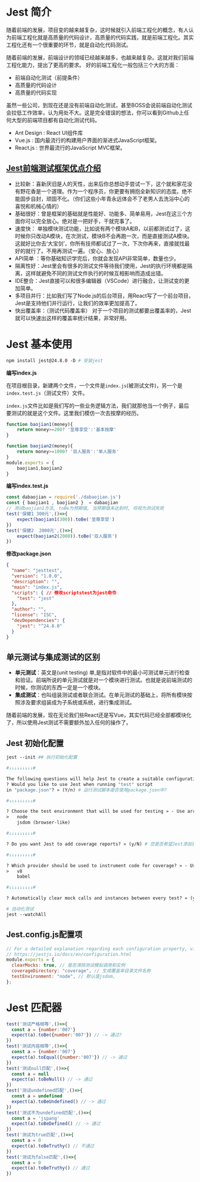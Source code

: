 # Jest 简介

随着前端的发展，项目变的越来越复杂，这时候就引入前端工程化的概念，有人认为前端工程化就是高质量的代码设计，高质量的代码实践，就是前端工程化。其实工程化还有一个很重要的环节，就是自动化代码测试。

随着前端的发展，前端设计的领域已经越来越多，也越来越复杂。这就对我们前端工程化能力，提出了更高的要求。 好的前端工程化一般包括三个大的方面：

- 前端自动化测试（前提条件）
- 高质量的代码设计
- 高质量的代码实现

虽然一些公司，到现在还是没有前端自动化测试，甚至BOSS会说前端自动化测试会拉低工作效率，认为用处不大。这是完全错误的想法，你可以看到Github上任何大型的前端项目都有自动化测试代码。

- Ant Design : React UI组件库
- Vue.js : 国内最流行的构建用户界面的渐进式JavaScript框架。
- React.js : 世界最流行的JavaScript MVC框架。

## [Jest前端测试框架优点介绍](https://jspang.com/detailed?id=63#toc311)

- 比较新：喜新厌旧是人的天性，出来后你总想动手尝试一下，这个就和家花没有野花香是一个道理。作为一个程序员，你更要有拥抱全新知识的态度。绝不能固步自封，顽固不化。（你们这些小年青永远体会不了老男人去洗浴中心的喜悦和机械心情的）
- 基础很好：曾是框架的基础就是性能好、功能多、简单易用，Jest在这三个方面你可以完全放心。绝对是一把好手，干就完事了。
- 速度快： 单独模块测试功能，比如说有两个模块A和B，以前都测试过了，这时候你只改动A模块，在次测试，模块B不会再跑一次，而是直接测试A模块。这就好比你去‘大宝剑’，你所有技师都试过了一次，下次你再来，直接就找最好的就行了。不用再测试一遍。（安心、放心）
- API简单 ：等你基础知识学完后，你就会发现API非常简单，数量也少。
- 隔离性好：Jest里会有很多的测试文件等待我们使用，Jest的执行环境都是隔离，这样就避免不同的测试文件执行的时候互相影响而造成出错。
- IDE整合：Jest直接可以和很多编辑器（VSCode）进行融合，让测试变的更加简单。
- 多项目并行：比如我们写了Node.js的后台项目，用React写了一个前台项目，Jest是支持他们并行运行，让我们的效率更加提高了。
- 快出覆盖率：（测试代码覆盖率） 对于一个项目的测试都要出覆盖率的，Jest就可以快速出这样的覆盖率统计结果，非常好用。

# Jest 基本使用

```makefile
npm install jest@24.8.0 -D # 安装jest
```

**编写index.js**

在项目根目录，新建两个文件，一个文件是`index.js`(被测试文件)，另一个是`index.test.js`（测试文件）文件。

`index.js`文件比如是我们写的一些业务逻辑方法，我们就那他当一个例子，最后要测试的就是这个文件。这里我们模仿一次去按摩的经历。

~~~js
function baojian1(money){
    return money>=200? '至尊享受':'基本按摩'
}

function baojian2(money){
    return money>=1000? '双人服务':'单人服务'
}
module.exports = {
    baojian1,baojian2  
}
~~~

**编写index.test.js**

~~~js
const dabaojian = require('./dabaojian.js')
const { baojian1 , baojian2 }  = dabaojian
// 测试baojian1方法, toBe为预期值, 当预期值未达到时, 将视为测试失败
test('保健1 300元',()=>{
    expect(baojian1(300)).toBe('至尊享受')
})
test('保健2  2000元',()=>{
    expect(baojian2(2000)).toBe('双人服务')
})
~~~

**修改package.json**

~~~json
{
  "name": "jesttest",
  "version": "1.0.0",
  "description": "",
  "main": "index.js",
  "scripts": { // 修改scriptstest为jest命令
    "test": "jest"
  },
  "author": "",
  "license": "ISC",
  "devDependencies": {
    "jest": "^24.8.0"
  }
}
~~~

## 单元测试与集成测试的区别

- **单元测试**：英文是(unit testing) 单,是指对软件中的最小可测试单元进行检查和验证。前端所说的单元测试就是对一个模块进行测试。也就是说前端测试的时候，你测试的东西一定是一个模块。
- **集成测试**：也叫组装测试或者联合测试。在单元测试的基础上，将所有模块按照涉及要求组装成为子系统或系统，进行集成测试。

随着前端的发展，现在无论我们些React还是写Vue，其实代码已经全部都模块化了，所以使用Jest测试不需要额外加入任何的操作了。

## Jest 初始化配置

~~~makefile
jest --init ## 执行初始化配置

#↓↓↓↓↓↓↓↓↓#

The following questions will help Jest to create a suitable configuration for your project # 以下问题将帮助Jest为您的项目创建合适的配置
? Would you like to use Jest when running "test" script
in "package.json"? » (Y/n) # 运行测试脚本是否使用package.json中?

#↓↓↓↓↓↓↓↓↓#

? Choose the test environment that will be used for testing » - Use arrow-keys. Return to submit. # 选择测试环境
>   node
    jsdom (browser-like)

#↓↓↓↓↓↓↓↓↓#

? Do you want Jest to add coverage reports? » (y/N) # 您是否希望Jest添加覆盖率报告(y)

#↓↓↓↓↓↓↓↓↓#

? Which provider should be used to instrument code for coverage? » - Use arrow-keys. Return to submit. # 使用哪个提供程序检测覆盖率代码
>   v8
    babel

#↓↓↓↓↓↓↓↓↓#

? Automatically clear mock calls and instances between every test? » (y/N) # 是否自动清除每个测试之间的模拟调用和实例？(y)

# 自动化测试
jest --watchAll
~~~

## Jest.config.js配置项

~~~js
// For a detailed explanation regarding each configuration property, visit:
// https://jestjs.io/docs/en/configuration.html
module.exports = {
  clearMocks: true, // 是否清除测试模拟调用和实例
  coverageDirectory: "coverage", // 生成覆盖率目录文件名称
  testEnvironment: "node", // 默认值jsdom,
};
~~~

# Jest 匹配器

~~~js
test('测试严格相等',()=>{
  const a = {number:'007'}   
  expect(a).toBe({number:'007'}) // -> 通过?
}) 
test('测试内容相等',()=>{
  const a = {number:'007'}   
  expect(a).toEqual({number:'007'}) // -> 通过
})
test('测试null匹配',()=>{
  const a = null   
  expect(a).toBeNull() // -> 通过
}) 
test('测试undefined匹配',()=>{
  const a = undefined   
  expect(a).toBeUndefined() // -> 通过
}) 
test('测试不为undefined匹配',()=>{
  const a = 'jspang'  
  expect(a).toBeDefined() // -> 通过
}) 
test('测试为true匹配',()=>{
  const a = 0
  expect(a).toBeTruthy() // 不通过
}) 
test('测试为false匹配',()=>{
  const a = 0
  expect(a).toBeTruthy() // 通过
}) 
~~~

